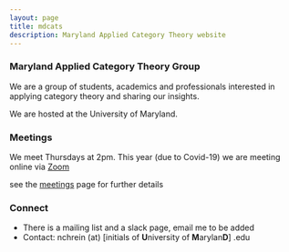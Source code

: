 ```yaml
---
layout: page
title: mdcats
description: Maryland Applied Category Theory website
---
```

### Maryland Applied Category Theory Group
We are a group of students, academics and professionals interested in applying category theory and sharing our insights.

We are hosted at the University of Maryland.

### Meetings
We meet Thursdays at 2pm. This year (due to Covid-19) we are meeting online via [Zoom](https://Zoom.us)

see the [meetings](pages/Meetings.html) page for further details

### Connect
- There is a mailing list and a slack page, email me to be added
- Contact:  nchrein (at) [initials of **U**niversity of **M**arylan**D**] .edu
